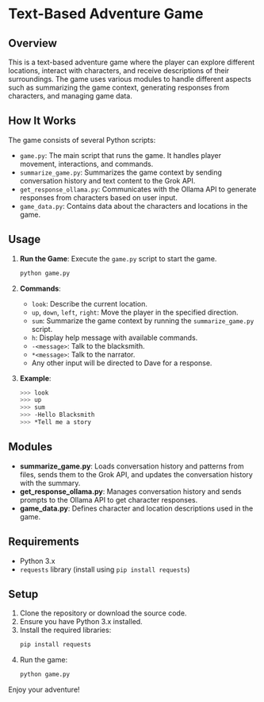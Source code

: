 # Text-Based Adventure Game

## Overview

This is a text-based adventure game where the player can explore different locations, interact with characters, and receive descriptions of their surroundings. The game uses various modules to handle different aspects such as summarizing the game context, generating responses from characters, and managing game data.

## How It Works

The game consists of several Python scripts:

- `game.py`: The main script that runs the game. It handles player movement, interactions, and commands.
- `summarize_game.py`: Summarizes the game context by sending conversation history and text content to the Grok API.
- `get_response_ollama.py`: Communicates with the Ollama API to generate responses from characters based on user input.
- `game_data.py`: Contains data about the characters and locations in the game.

## Usage

1. **Run the Game**: Execute the `game.py` script to start the game.
   ```sh
   python game.py
   ```

2. **Commands**:
   - `look`: Describe the current location.
   - `up`, `down`, `left`, `right`: Move the player in the specified direction.
   - `sum`: Summarize the game context by running the `summarize_game.py` script.
   - `h`: Display help message with available commands.
   - `-<message>`: Talk to the blacksmith.
   - `*<message>`: Talk to the narrator.
   - Any other input will be directed to Dave for a response.

3. **Example**:
   ```sh
   >>> look
   >>> up
   >>> sum
   >>> -Hello Blacksmith
   >>> *Tell me a story
   ```

## Modules

- **summarize_game.py**: Loads conversation history and patterns from files, sends them to the Grok API, and updates the conversation history with the summary.
- **get_response_ollama.py**: Manages conversation history and sends prompts to the Ollama API to get character responses.
- **game_data.py**: Defines character and location descriptions used in the game.

## Requirements

- Python 3.x
- `requests` library (install using `pip install requests`)

## Setup

1. Clone the repository or download the source code.
2. Ensure you have Python 3.x installed.
3. Install the required libraries:
   ```sh
   pip install requests
   ```
4. Run the game:
   ```sh
   python game.py
   ```

Enjoy your adventure!